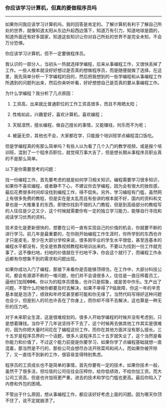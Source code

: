 ### 你应该学习计算机，但真的要做程序员吗

------



如果你问我应该学习计算机吗，我的回答是肯定的。了解计算机有利于了解自己所处的世界，就像知道太阳从东边升起西边落下，知道万有引力，知道地球是圆的，知道外面还有好多国家，知道这些知识让你对自己所处的世界不是完全未知，不会万分恐惧。

你应该学习计算机，但不一定要做程序员。

我认识的一部分人，当初头一热就选择学编程，后来从事编程工作，又很快丢掉了工作。一些人根本就没好好想过是否真的想做程序员，而是随便就做了选择。在这里，我先简单分析一下学编程的目的，然后把我想到的一些学编程和从事编程工作所遇到的问题列出来，然后你来听听看，好好想想自己是否真的要从事编程工作。

为什么学编程？我分析了几点原因：

1. 工资高，出来就比普通职位的工作工资高很多，而且不用晒太阳；

2. 性格如此，兴趣爱好，喜欢计算机，喜欢编程；

3. 天赋凛然，擅长编程，做自己擅长的事情，又能赚钱，何乐而不为呢；

4. 被逼无奈，其他也不会，大家都在学，只能报个培训班学点编程混口饭吃。

但是学编程真的有那么简单吗？有些人以为看了几个入门的教学视频，或是报个培训班，混到了一个程序员职位，就觉得万事大吉了，但是想长期从事程序员职业真的不是那么简单。

以下是你需要思考的问题：

找一份编程工作，首先要考虑的就是如何学习相关知识。编程需要学习很多知识，如果你不喜欢编程，或者静不下心，不建议你去学编程，因为会有很大的挫败感，最后花费很多时间却没找到编程工作，得不偿失。另外，学习编程有门槛，虽然网上有很多免费的教程，但是实在是太乱而且有些讲的根本就不好，国内的资料和文章也是一大推重复的东西，即使你找到不错的入门教程，但是到高级部分的教程写的人往往是少之又少，这个时候就需要你有一定的独立学习能力，能够自行寻找和阅读学习优秀的资料。

技术变化是更新很快的，想要在公司一直有实现自己的价值的机会，你就要不断的进行学习。前几年是最重要的，在你刚开始编程工作生涯时，你所学到的东西也许才只是皮毛，至少在大部分学校来说，很多刚毕业的学生水平很低，甚至连基本的编程水平都没有，完全是依靠视频教程和培训出来的。不要以为找到一份工作就完事了，这不像扫地，扫地的价值就在于扫地干净，你会这个就行了，而编程工作永远都有你想象不到的需求和问题出现。 

如果你成功入门了编程，那接下来看你是否能够顶得住。在工作中，大部分科技公司，都会有源源不断的一堆问题，他们并不会请很多人，往往是一直压榨着员工，逼他们加班**996**。你以为的程序员摸鱼，也许只是假象，或是苦中作乐。生产出了问题，不管什么时候你都要及时去解决，如果不幸得了P级故障，你这一年的辛苦基本就是泡汤了，绩效和年终奖甚至都可能和你无缘了。当然代码写得好这种问题也会少，但是别人的坑也许丢在了你身上，而你却不得不去解决，这也算是一种无形的压力吧。

对于未来职业生涯，这是很难规划的。很多人开始学编程的时候并没有考虑到，只是想着赚钱。当你干了几年说坚持不下去了，这个时候再去做其他工作其实是很难的，因为你把大量时间花在了编程这份工作，而你在其他方面并没有那么擅长。三十五岁是程序员界的一个话题，很多人说程序员三十五岁就失业了，这个当然是看你能力和价值了，不过这个能力前提是你要学习，如果你学了点编程基础就想一直混着，那当然是不行的，那些公司会想尽办法开除菜鸡和闲人。而如果你被开除了，又一直找不到新的工作，很容易变得特别焦虑。

程序员的工资成长也不是简单的事情，首先你要有一定的技术，如果你技术一般，虽然干了很多活，但垃圾的公司往往会压榨你，给你低绩效，不给你加工资。而大公司工资高，但是也许加班更严重，进去的技术和学位门槛也更高。最后你陷入了内卷和外包的困境。 

不管出于什么原因，想从事编程工作，都应该好好考虑上面的问题。因为哪天你顶不住了，说不定就崩溃了。